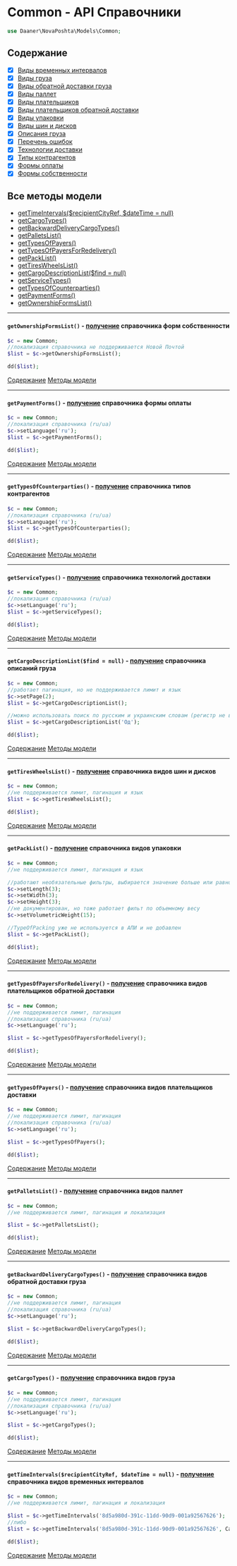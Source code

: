 # Common - API Справочники
```php
use Daaner\NovaPoshta\Models\Common;
```

<a name="content"></a>

## Содержание
- [x] [Виды временных интервалов](Common.md#gettimeintervals)
- [x] [Виды груза](Common.md#getcargotypes)
- [x] [Виды обратной доставки груза](Common.md#getbackwarddeliverycargotypes)
- [x] [Виды паллет](Common.md#getpalletslist)
- [x] [Виды плательщиков](Common.md#gettypesofpayers)
- [x] [Виды плательщиков обратной доставки](Common.md#gettypesofpayersforredelivery)
- [x] [Виды упаковки](Common.md#getpacklist)
- [x] [Виды шин и дисков](Common.md#gettireswheelslist)
- [x] [Описания груза](Common.md#getcargodescriptionlist)
- [x] [Перечень ошибок](CommonGeneral.md#getmessagecodetext)
- [x] [Технологии доставки](Common.md#getservicetypes)
- [x] [Типы контрагентов](Common.md#gettypesofcounterparties)
- [x] [Формы оплаты](Common.md#getpaymentforms)
- [x] [Формы собственности](Common.md#getownershipformslist)

<a name="content-method"></a>

## Все методы модели
- [getTimeIntervals($recipientCityRef, $dateTime = null)](#gettimeintervals)
- [getCargoTypes()](#getcargotypes)
- [getBackwardDeliveryCargoTypes()](#getbackwarddeliverycargotypes)
- [getPalletsList()](#getpalletslist)
- [getTypesOfPayers()](#gettypesofpayers)
- [getTypesOfPayersForRedelivery()](#gettypesofpayersforredelivery)
- [getPackList()](#getpacklist)
- [getTiresWheelsList()](#gettireswheelslist)
- [getCargoDescriptionList($find = null)](#getcargodescriptionlist)
- [getServiceTypes()](#getservicetypes)
- [getTypesOfCounterparties()](#gettypesofcounterparties)
- [getPaymentForms()](#getpaymentforms)
- [getOwnershipFormsList()](#getownershipformslist)


---

<a name="getownershipformslist"></a>

#### `getOwnershipFormsList()` - [получение](https://devcenter.novaposhta.ua/docs/services/55702570a0fe4f0cf4fc53ed/operations/55702571a0fe4f0b6483890b) справочника форм собственности
```php
$c = new Common;
//локализация справочника не поддерживается Новой Почтой
$list = $c->getOwnershipFormsList();

dd($list);
```
[Содержание](Common.md#content) [Методы модели](Common.md#content-method)
***


<a name="getpaymentforms"></a>

#### `getPaymentForms()` - [получение](https://devcenter.novaposhta.ua/docs/services/55702570a0fe4f0cf4fc53ed/operations/55702571a0fe4f0b6483890d) справочника формы оплаты
```php
$c = new Common;
//локализация справочника (ru/ua)
$c->setLanguage('ru');
$list = $c->getPaymentForms();

dd($list);
```
[Содержание](Common.md#content) [Методы модели](Common.md#content-method)
***


<a name="gettypesofcounterparties"></a>

#### `getTypesOfCounterparties()` - [получение](https://devcenter.novaposhta.ua/docs/services/55702570a0fe4f0cf4fc53ed/operations/55702571a0fe4f0b64838912) справочника типов контрагентов
```php
$c = new Common;
//локализация справочника (ru/ua)
$c->setLanguage('ru');
$list = $c->getTypesOfCounterparties();

dd($list);
```
[Содержание](Common.md#content) [Методы модели](Common.md#content-method)
***


<a name="getservicetypes"></a>

#### `getServiceTypes()` - [получение](https://devcenter.novaposhta.ua/docs/services/55702570a0fe4f0cf4fc53ed/operations/55702571a0fe4f0b6483890e) справочника технологий доставки
```php
$c = new Common;
//локализация справочника (ru/ua)
$c->setLanguage('ru');
$list = $c->getServiceTypes();

dd($list);
```
[Содержание](Common.md#content) [Методы модели](Common.md#content-method)
***


<a name="getcargodescriptionlist"></a>

#### `getCargoDescriptionList($find = null)` - [получение](https://devcenter.novaposhta.ua/docs/services/55702570a0fe4f0cf4fc53ed/operations/55702571a0fe4f0b64838908) справочника описаний груза
```php
$c = new Common;
//работает пагинация, но не поддерживается лимит и язык
$c->setPage(2);
$list = $c->getCargoDescriptionList();

//можно использовать поиск по русским и украинским словам (регистр не важен)
$list = $c->getCargoDescriptionList('Од');

dd($list);
```
[Содержание](Common.md#content) [Методы модели](Common.md#content-method)
***


<a name="gettireswheelslist"></a>

#### `getTiresWheelsList()` - [получение](https://devcenter.novaposhta.ua/docs/services/55702570a0fe4f0cf4fc53ed/operations/55702571a0fe4f0b64838910) справочника видов шин и дисков
```php
$c = new Common;
//не поддерживается лимит, пагинация и язык
$list = $c->getTiresWheelsList();

dd($list);
```
[Содержание](Common.md#content) [Методы модели](Common.md#content-method)
***


<a name="getpacklist"></a>

#### `getPackList()` - [получение](https://devcenter.novaposhta.ua/docs/services/55702570a0fe4f0cf4fc53ed/operations/582b1069a0fe4f0298618f06) справочника видов упаковки
```php
$c = new Common;
//не поддерживается лимит, пагинация и язык

//работают необязательные фильтры, выбирается значение больше или равно указанного
$c->setLength(3);
$c->setWidth(3);
$c->setHeight(3);
//не документирован, но тоже работает фильт по объемному весу
$c->setVolumetricWeight(15);

//TypeOfPacking уже не используется в АПИ и не добавлен
$list = $c->getPackList();

dd($list);
```
[Содержание](Common.md#content) [Методы модели](Common.md#content-method)
***


<a name="gettypesofpayersforredelivery"></a>

#### `getTypesOfPayersForRedelivery()` - [получение](https://devcenter.novaposhta.ua/docs/services/55702570a0fe4f0cf4fc53ed/operations/55702571a0fe4f0b64838914) справочника видов плательщиков обратной доставки
```php
$c = new Common;
//не поддерживается лимит, пагинация
//локализация справочника (ru/ua)
$c->setLanguage('ru');

$list = $c->getTypesOfPayersForRedelivery();

dd($list);
```
[Содержание](Common.md#content) [Методы модели](Common.md#content-method)
***


<a name="gettypesofpayers"></a>

#### `getTypesOfPayers()` - [получение](https://devcenter.novaposhta.ua/docs/services/55702570a0fe4f0cf4fc53ed/operations/55702571a0fe4f0b64838913) справочника видов плательщиков доставки
```php
$c = new Common;
//не поддерживается лимит, пагинация
//локализация справочника (ru/ua)
$c->setLanguage('ru');

$list = $c->getTypesOfPayers();

dd($list);
```
[Содержание](Common.md#content) [Методы модели](Common.md#content-method)
***


<a name="getpalletslist"></a>

#### `getPalletsList()` - [получение](https://devcenter.novaposhta.ua/docs/services/55702570a0fe4f0cf4fc53ed/operations/55702571a0fe4f0b64838913) справочника видов паллет
```php
$c = new Common;
//не поддерживается лимит, пагинация и локализация

$list = $c->getPalletsList();

dd($list);
```
[Содержание](Common.md#content) [Методы модели](Common.md#content-method)
***


<a name="getbackwarddeliverycargotypes"></a>

#### `getBackwardDeliveryCargoTypes()` - [получение](https://devcenter.novaposhta.ua/docs/services/55702570a0fe4f0cf4fc53ed/operations/55702571a0fe4f0b64838907) справочника видов обратной доставки груза
```php
$c = new Common;
//не поддерживается лимит, пагинация
//локализация справочника (ru/ua)
$c->setLanguage('ru');

$list = $c->getBackwardDeliveryCargoTypes();

dd($list);
```
[Содержание](Common.md#content) [Методы модели](Common.md#content-method)
***


<a name="getcargotypes"></a>

#### `getCargoTypes()` - [получение](https://devcenter.novaposhta.ua/docs/services/55702570a0fe4f0cf4fc53ed/operations/55702571a0fe4f0b64838909) справочника видов груза
```php
$c = new Common;
//не поддерживается лимит, пагинация
//локализация справочника (ru/ua)
$c->setLanguage('ru');

$list = $c->getCargoTypes();

dd($list);
```
[Содержание](Common.md#content) [Методы модели](Common.md#content-method)
***


<a name="gettimeintervals"></a>

#### `getTimeIntervals($recipientCityRef, $dateTime = null)` - [получение](https://devcenter.novaposhta.ua/docs/services/55702570a0fe4f0cf4fc53ed/operations/55702571a0fe4f0b6483890f) справочника видов временных интервалов
```php
$c = new Common;
//не поддерживается лимит, пагинация и локализация

$list = $c->getTimeIntervals('8d5a980d-391c-11dd-90d9-001a92567626');
//либо
$list = $c->getTimeIntervals('8d5a980d-391c-11dd-90d9-001a92567626', Carbon::tomorrow()->format('d.m.Y'));

dd($list);
```
[Содержание](Common.md#content) [Методы модели](Common.md#content-method)
